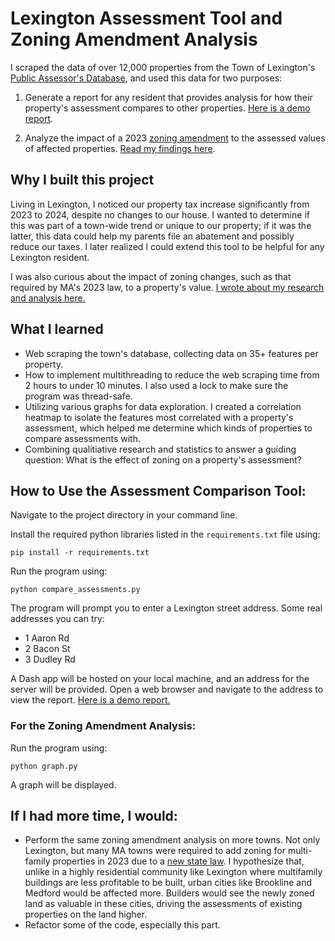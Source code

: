# Lexington Assessment Tool and Zoning Amendment Analysis

I scraped the data of over 12,000 properties from the Town of Lexington's [Public Assessor's Database](https://gis.vgsi.com/lexingtonma/), and used this data for two purposes:

1. Generate a report for any resident that provides analysis for how their property's assessment compares to other properties. [Here is a demo report](demo_report.mp4).

2. Analyze the impact of a 2023 [zoning amendment](https://www.lexingtonma.gov/DocumentCenter/View/8696/Article-34-Motion-combined?bidId=) to the assessed values of affected properties. [Read my findings here](https://docs.google.com/document/d/1KF8kFlDSe3KBEDSXr35-CsaNOgbL1bRXwxx4KPkNl-E/edit?usp=sharing).

## Why I built this project

Living in Lexington, I noticed our property tax increase significantly from 2023 to 2024, despite no changes to our house. I wanted to determine if this was part of a town-wide trend or unique to our property; if it was the latter, this data could help my parents file an abatement and possibly reduce our taxes. I later realized I could extend this tool to be helpful for any Lexington resident.

I was also curious about the impact of zoning changes, such as that required by MA's 2023 law, to a property's value. [I wrote about my research and analysis here.](https://docs.google.com/document/d/1KF8kFlDSe3KBEDSXr35-CsaNOgbL1bRXwxx4KPkNl-E/edit?usp=sharing)

## What I learned

- Web scraping the town's database, collecting data on 35+ features per property. 
- How to implement multithreading to reduce the web scraping time from 2 hours to under 10 minutes. I also used a lock to make sure the program was thread-safe.
- Utilizing various graphs for data exploration. I created a correlation heatmap to isolate the features most correlated with a property's assessment, which helped me determine which kinds of properties to compare assessments with.
- Combining qualitiative research and statistics to answer a guiding question: What is the effect of zoning on a property's assessment?

## How to Use the Assessment Comparison Tool:
Navigate to the project directory in your command line.

Install the required python libraries listed in the `requirements.txt` file using:
```
pip install -r requirements.txt
```
Run the program using:
```
python compare_assessments.py
```
The program will prompt you to enter a Lexington street address. Some real addresses you can try:
- 1 Aaron Rd
- 2 Bacon St
- 3 Dudley Rd

A Dash app will be hosted on your local machine, and an address for the server will be provided. Open a web browser and navigate to the address to view the report. [Here is a demo report.](demo_report.mp4)

### For the Zoning Amendment Analysis:
Run the program using:
```
python graph.py
```
A graph will be displayed.

## If I had more time, I would:

- Perform the same zoning amendment analysis on more towns. Not only Lexington, but many MA towns were required to add zoning for multi-family properties in 2023 due to a [new state law](https://www.mass.gov/info-details/multi-family-zoning-requirement-for-mbta-communities). I hypothesize that, unlike in a highly residential community like Lexington where multifamily buildings are less profitable to be built, urban cities like Brookline and Medford would be affected more. Builders would see the newly zoned land as valuable in these cities, driving the assessments of existing properties on the land higher.
- Refactor some of the code, especially this part. 
